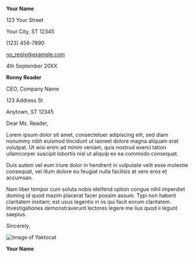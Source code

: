 **Your Name**

123 Your Street

Your City, ST 12345

\(123\) 456-7890

no_reply@example.com

4th September 20XX

**Ronny Reader**

CEO, Company Name

123 Address St

Anytown, ST 12345

Dear Ms. Reader,

Lorem ipsum dolor sit amet, consectetuer adipiscing elit, sed diam
nonummy nibh euismod tincidunt ut laoreet dolore magna aliquam erat
volutpat. Ut wisi enim ad minim veniam, quis nostrud exerci tation
ullamcorper suscipit lobortis nisl ut aliquip ex ea commodo consequat.

Duis autem vel eum iriure dolor in hendrerit in vulputate velit esse
molestie consequat, vel illum dolore eu feugiat nulla facilisis at vero
eros et accumsan.

Nam liber tempor cum soluta nobis eleifend option congue nihil imperdiet
doming id quod mazim placerat facer possim assum. Typi non habent
claritatem insitam; est usus legentis in iis qui facit eorum claritatem.
Investigationes demonstraverunt lectores legere me lius quod ii legunt
saepius.

Sincerely,

![Image of Yaktocat](https://octodex.github.com/images/yaktocat.png)

**Your Name**

